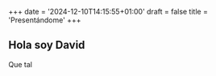 +++
date = '2024-12-10T14:15:55+01:00'
draft = false
title = 'Presentándome'
+++

## Hola soy David
Que tal